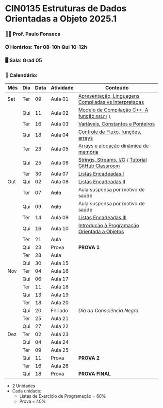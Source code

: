 # CIN0135 Estruturas de Dados Orientadas a Objeto 2025.1

### 👨‍🏫 Prof. Paulo Fonseca

### ⏰ Horários: Ter 08-10h Qui 10-12h

### 🖥️ Sala: Grad 05

### 📆 Calendário:

| Mês   | Dia  | Data | Atividade | Conteúdo                                                |
|-------|------|------|-----------|---------------------------------------------------------|
| Set   | Ter  | 09   | Aula 01   | [Apresentação, Linguagens Compiladas vs Interpretadas](aulas/aula01/aula01.md)|
|       | Qui  | 11   | Aula 02   | [Modelo de Compilação C++, A função `main()`](aulas/aula02/aula02.md)|
|       | Ter  | 16   | Aula 03   | [Variáveis, Constantes e Ponteiros](./aulas/aula03/aula03.md)|
|       | Qui  | 18   | Aula 04   | [Controle de Fluxo, funções, arrays](./aulas/aula04/aula04.md)|
|       | Ter  | 23   | Aula 05   | [Arrays e alocação dinâmica de memória](./aulas/aula05/aula05.md)|
|       | Qui  | 25   | Aula 06   | [Strings, Streams, I/O](./aulas/aula06/aula06.md) / [Tutorial GitHub Classroom](./labs/githubclassroom/tutorial.md) |
|       | Ter  | 30   | Aula 07   | [Listas Encadeadas I](./aulas/aula07/aula07.md)|
| Out   | Qui  | 02   | Aula 08   | [Listas Encadeadas II](./aulas/aula08/aula08.md)| 
|       | Ter  | 07   | ~~Aula~~  | Aula suspensa por motivo de saúde                       |
|       | Qui  | 09   | ~~Aula~~  | Aula suspensa por motivo de saúde                       |
|       | Ter  | 14   | Aula 09   | [Listas Encadeadas III](./aulas/aula09/aula09.md)                                                      |
|       | Qui  | 16   | Aula 10   | [Introdução à Programação Orientada a Objetos](./aulas/aula10/aula10.md)  |
|       | Ter  | 21   | Aula      |                                                         |
|       | Qui  | 23   | Prova     | **PROVA 1**                                             |
|       | Ter  | 28   | Aula      |                                                         |
|       | Qui  | 30   | Aula 15   |                                                         |
| Nov   | Ter  | 04   | Aula 16   |                                                         |
|       | Qui  | 06   | Aula 17   |                                                         |
|       | Ter  | 11   | Aula 18   |                                                         |
|       | Qui  | 13   | Aula 19   |                                                         |
|       | Ter  | 18   | Aula 20   |                                                         |
|       | Qui  | 20   | Feriado   | *Dia da Consciência Negra*                              |
|       | Ter  | 25   | Aula 21   |                                                         |
|       | Qui  | 27   | Aula 22   |                                                         |
| Dez   | Ter  | 02   | Aula 23   |                                                         |
|       | Qui  | 04   | Aula 24   |                                                         |
|       | Ter  | 09   | Aula 25   |                                                         |
|       | Qui  | 11   | Prova     | **PROVA 2**                                             | 
|       | Ter  | 16   | Aula 26   |                                                         |
|       | Qui  | 18   | Prova     | **PROVA FINAL**                                          |


- 2 Unidades
- Cada unidade:
	- Listas de Exercício de Programação = 60%
	- Prova = 40%